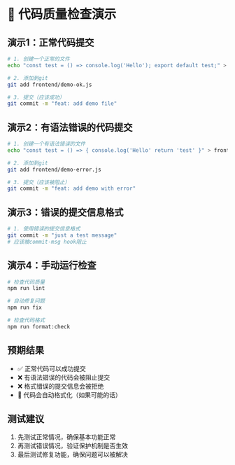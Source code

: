 # 🧪 代码质量检查演示

## 演示1：正常代码提交

```bash
# 1. 创建一个正常的文件
echo "const test = () => console.log('Hello'); export default test;" > frontend/demo-ok.js

# 2. 添加到git
git add frontend/demo-ok.js

# 3. 提交（应该成功）
git commit -m "feat: add demo file"
```

## 演示2：有语法错误的代码提交

```bash
# 1. 创建一个有语法错误的文件
echo "const test = () => { console.log('Hello' return 'test' }" > frontend/demo-error.js

# 2. 添加到git
git add frontend/demo-error.js

# 3. 提交（应该被阻止）
git commit -m "feat: add demo with error"
```

## 演示3：错误的提交信息格式

```bash
# 1. 使用错误的提交信息格式
git commit -m "just a test message"
# 应该被commit-msg hook阻止
```

## 演示4：手动运行检查

```bash
# 检查代码质量
npm run lint

# 自动修复问题
npm run fix

# 检查代码格式
npm run format:check
```

## 预期结果

- ✅ 正常代码可以成功提交
- ❌ 有语法错误的代码会被阻止提交
- ❌ 格式错误的提交信息会被拒绝
- 🔧 代码会自动格式化（如果可能的话）

## 测试建议

1. 先测试正常情况，确保基本功能正常
2. 再测试错误情况，验证保护机制是否生效
3. 最后测试修复功能，确保问题可以被解决
